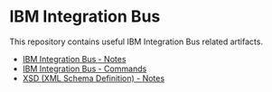 # IBM Integration Bus  
This repository contains useful IBM Integration Bus related artifacts.  
* [IBM Integration Bus - Notes](https://github.com/GoIntegration/IBM-Integration-Bus/blob/master/docs/IBM%20Integration%20Bus%20-%20Notes.md)
* [IBM Integration Bus - Commands](https://github.com/GoIntegration/IBM-Integration-Bus/blob/master/docs/IBM%20Integration%20Bus%20-%20Commands.md)
* [XSD (XML Schema Definition) - Notes](https://github.com/GoIntegration/IBM-Integration-Bus/blob/master/docs/XSD%20%28XML%20Schema%20Definition%29%20-%20Notes.md)

